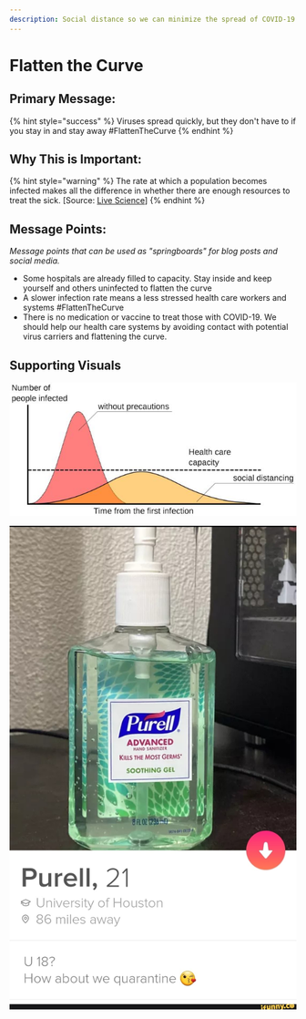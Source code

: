 ```yaml
---
description: Social distance so we can minimize the spread of COVID-19
---
```


# Flatten the Curve

## Primary Message:

{% hint style="success" %}
Viruses spread quickly, but they don't have to if you stay in and stay away \#FlattenTheCurve
{% endhint %}

## Why This is Important:

{% hint style="warning" %}
The rate at which a population becomes infected makes all the difference in whether there are enough resources to treat the sick. \[Source: [Live Science](https://www.livescience.com/coronavirus-flatten-the-curve.html)\]
{% endhint %}

## Message Points:

_Message points that can be used as "springboards" for blog posts and social media._

* Some hospitals are already filled to capacity. Stay inside and keep yourself and others uninfected to flatten the curve
* A slower infection rate means a less stressed health care workers and systems \#FlattenTheCurve
* There is no medication or vaccine to treat those with COVID-19. We should help our health care systems by avoiding contact with potential virus carriers and flattening the curve. 

## Supporting Visuals

![\(Image credit: Johannes Kalliauer/ CC BY-SA 4.0\)](../.gitbook/assets/kpry6iosupnfc6cxyevqag-650-80.jpg)

![](../.gitbook/assets/cc01c3a02974edefb68101fec186a312b6ea21d3a7d6760989907435ba504cc1_1.jpg)


